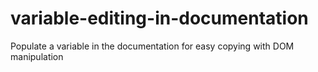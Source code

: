 # variable-editing-in-documentation
Populate a variable in the documentation for easy copying with DOM manipulation
